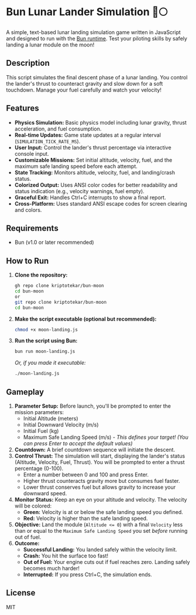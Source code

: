 # Bun Lunar Lander Simulation 🚀🌕

A simple, text-based lunar landing simulation game written in JavaScript and designed to run with the [Bun runtime](https://bun.sh/). Test your piloting skills by safely landing a lunar module on the moon!

## Description

This script simulates the final descent phase of a lunar landing. You control the lander's thrust to counteract gravity and slow down for a soft touchdown. Manage your fuel carefully and watch your velocity!

## Features

*   **Physics Simulation:** Basic physics model including lunar gravity, thrust acceleration, and fuel consumption.
*   **Real-time Updates:** Game state updates at a regular interval (`SIMULATION_TICK_RATE_MS`).
*   **User Input:** Control the lander's thrust percentage via interactive console input.
*   **Customizable Missions:** Set initial altitude, velocity, fuel, and the maximum safe landing speed before each attempt.
*   **State Tracking:** Monitors altitude, velocity, fuel, and landing/crash status.
*   **Colorized Output:** Uses ANSI color codes for better readability and status indication (e.g., velocity warnings, fuel empty).
*   **Graceful Exit:** Handles Ctrl+C interrupts to show a final report.
*   **Cross-Platform:** Uses standard ANSI escape codes for screen clearing and colors.

## Requirements

*   Bun (v1.0 or later recommended)

## How to Run

1.  **Clone the repository:**
    ```bash
    gh repo clone kriptotekar/bun-moon
    cd bun-moon
    or
    git repo clone kriptotekar/bun-moon
    cd bun-moon
    ```
2.  **Make the script executable (optional but recommended):**
    ```bash
    chmod +x moon-landing.js
    ```
3.  **Run the script using Bun:**
    ```bash
    bun run moon-landing.js
    ```
    *Or, if you made it executable:*
    ```bash
    ./moon-landing.js
    ```

## Gameplay

1.  **Parameter Setup:** Before launch, you'll be prompted to enter the mission parameters:
    *   Initial Altitude (meters)
    *   Initial Downward Velocity (m/s)
    *   Initial Fuel (kg)
    *   Maximum Safe Landing Speed (m/s) - *This defines your target!*
    *(You can press Enter to accept the default values)*
2.  **Countdown:** A brief countdown sequence will initiate the descent.
3.  **Control Thrust:** The simulation will start, displaying the lander's status (Altitude, Velocity, Fuel, Thrust). You will be prompted to enter a thrust percentage (0-100).
    *   Enter a number between 0 and 100 and press Enter.
    *   Higher thrust counteracts gravity more but consumes fuel faster.
    *   Lower thrust conserves fuel but allows gravity to increase your downward speed.
4.  **Monitor Status:** Keep an eye on your altitude and velocity. The velocity will be colored:
    *   **Green:** Velocity is at or below the safe landing speed you defined.
    *   **Red:** Velocity is higher than the safe landing speed.
5.  **Objective:** Land the module (`Altitude <= 0`) with a final `Velocity` less than or equal to the `Maximum Safe Landing Speed` you set *before* running out of fuel.
6.  **Outcome:**
    *   **Successful Landing:** You landed safely within the velocity limit.
    *   **Crash:** You hit the surface too fast!
    *   **Out of Fuel:** Your engine cuts out if fuel reaches zero. Landing safely becomes much harder!
    *   **Interrupted:** If you press Ctrl+C, the simulation ends.

## License
MIT

